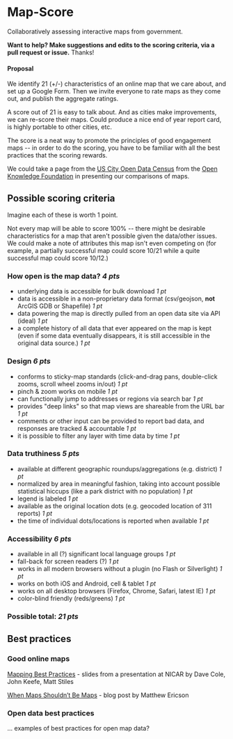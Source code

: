 Map-Score
=========

Collaboratively assessing interactive maps from government.

__Want to help? Make suggestions and edits to the scoring criteria, via a pull request or issue.__ Thanks!

#### Proposal

We identify 21 (+/-) characteristics of an online map that we care about, and set up a Google Form. Then we invite everyone to rate maps as they come out, and publish the aggregate ratings.

A score out of 21 is easy to talk about. And as cities make improvements, we can re-score their maps. Could produce a nice end of year report card, is highly portable to other cities, etc.

The score is a neat way to promote the principles of good engagement maps -- in order to do the scoring, you have to be familiar with all the best practices that the scoring rewards.

We could take a page from the [US City Open Data Census](http://us-city.census.okfn.org/) from the [Open Knowledge Foundation](https://okfn.org/) in presenting our comparisons of maps.

## Possible scoring criteria

Imagine each of these is worth 1 point. 

Not every map will be able to score 100% -- there might be desirable characteristics for a map that aren't possible given the data/other issues. We could make a note of attributes this map isn't even competing on (for example, a partially successful map could score 10/21 while a quite successful map could score 10/12.)

### How open is the map data? *4 pts*

* underlying data is accessible for bulk download *1 pt*
* data is accessible in a non-proprietary data format (csv/geojson, __not__ ArcGIS GDB or Shapefile) *1 pt*
* data powering the map is directly pulled from an open data site via API (ideal) *1 pt*
* a complete history of all data that ever appeared on the map is kept (even if some data eventually disappears, it is still accessible in the original data source.) *1 pt*

### Design *6 pts*

* conforms to sticky-map standards (click-and-drag pans, double-click zooms, scroll wheel zooms in/out) *1 pt*
* pinch & zoom works on mobile *1 pt*
* can functionally jump to addresses or regions via search bar *1 pt*
* provides "deep links" so that map views are shareable from the URL bar *1 pt*
* comments or other input can be provided to report bad data, and responses are tracked & accountable *1 pt*
* it is possible to filter any layer with time data by time *1 pt*

### Data truthiness *5 pts*

* available at different geographic roundups/aggregations (e.g. district) *1 pt*
* normalized by area in meaningful fashion, taking into account possible statistical hiccups (like a park district with no population) *1 pt*
* legend is labeled *1 pt*
* available as the original location dots (e.g. geocoded location of 311 reports) *1 pt*
* the time of individual dots/locations is reported when available *1 pt*

### Accessibility *6 pts*

* available in all (?) significant local language groups *1 pt*
* fall-back for screen readers (?) *1 pt*
* works in all modern browsers without a plugin (no Flash or Silverlight) *1 pt*
* works on both iOS and Android, cell & tablet *1 pt*
* works on all desktop browsers (Firefox, Chrome, Safari, latest IE) *1 pt*
* color-blind friendly (reds/greens) *1 pt*

### Possible total: *21 pts*

## Best practices

### Good online maps
[Mapping Best Practices](https://docs.google.com/a/openplans.org/presentation/d/1CA9R42cy4wjzIIWlyd0FMWvyW7BqsrzOGLQBgkwsy1Q/edit#slide=id.gafca7129_735) - slides from a presentation at NICAR by Dave Cole, John Keefe, Matt Stiles

[When Maps Shouldn’t Be Maps](http://www.ericson.net/content/2011/10/when-maps-shouldnt-be-maps/) - blog post by Matthew Ericson

### Open data best practices
... examples of best practices for open map data?
